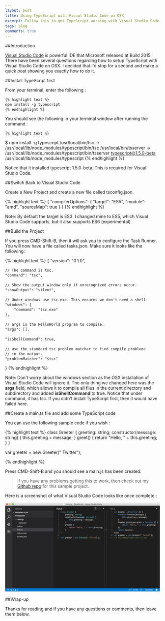 ```yaml
---
layout: post
title: Using TypeScript with Visual Studio Code on OSX
excerpt: Follow this to get TypeScript working with Visual Studio Code on OSX
tags: blog
comments: true
---
```


##Introduction

[Visual Studio Code](https://code.visualstudio.com/) is powerful IDE that Microsoft released at Build 2015. There have been several questions regarding how to setup TypeScript with Visual Studio Code on OSX. I decided that I'd stop for a second and make a quick post showing you exactly how to do it. 

##Install TypeScript first

From your terminal, enter the following : 

	{% highlight text %}
	npm install -g typescript
	{% endhighlight %}	
	
You should see the following in your terminal window after running the command : 

	{% highlight text %}
$ npm install -g typescript
/usr/local/bin/tsc -> /usr/local/lib/node_modules/typescript/bin/tsc
/usr/local/bin/tsserver -> /usr/local/lib/node_modules/typescript/bin/tsserver
typescript@1.5.0-beta /usr/local/lib/node_modules/typescript
	{% endhighlight %}	

Notice that it installed typescript 1.5.0-beta. This is required for Visual Studio Code. 

##Switch Back to Visual Studio Code

Create a New Project and create a new file called tsconfig.json. 

{% highlight text %}
{
	"compilerOptions": {
		"target": "ES5",
		"module": "amd",
		"sourceMap": true
	}
}
{% endhighlight %}
	
Note: By default the target is ES3. I changed mine to ES5, which Visual Studio Code supports, but it also supports ES6 (experimental).

##Build the Project

If you press CMD-Shift-B, then it will ask you to configure the Task Runner. You will now have a file called tasks.json. Make sure it looks like the following: 

{% highlight text %}
{
	"version": "0.1.0",
	
	// The command is tsc.
	"command": "tsc",

	// Show the output window only if unrecognized errors occur. 
	"showOutput": "silent",
	
	// Under windows use tsc.exe. This ensures we don't need a shell.
	"windows": {
		"command": "tsc.exe"
	},
	
	// args is the HelloWorld program to compile.
	"args": [],
	
	"isShellCommand": true,
	
	// use the standard tsc problem matcher to find compile problems
	// in the output.
	"problemMatcher": "$tsc"
}
{% endhighlight %}
	
Note: Don't worry about the windows section as the OSX installation of Visual Studio Code will ignore it. The only thing we changed here was the **args** field, which allows it to compile all files in the current directory and subdirectory and added **isShellCommand** to true. Notice that under command, it has tsc. If you didn't install TypeScript first, then it would have failed here. 

##Create a main.ts file and add some TypeScript code

You can use the following sample code if you wish : 

{% highlight text %}
class Greeter {
    greeting: string;
    constructor(message: string) {
        this.greeting = message;
    }
    greet() {
        return "Hello, " + this.greeting;
    }
}

var greeter = new Greeter(" Twitter");

{% endhighlight %}
	
Press CMD-Shift-B and you should see a main.js has been created. 

> If you have any problems getting this to work, then check out my [Github repo](https://github.com/mbcrump/VSCodeSample) for this sample project.

Here is a screenshot of what Visual Studio Code looks like once complete : 

![image](/files/vscode052615.jpg)


##Wrap-up

Thanks for reading and if you have any questions or comments, then leave them below. 

